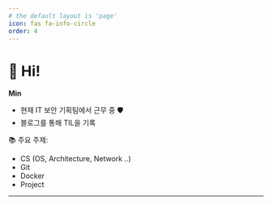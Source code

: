 ```yaml
---
# the default layout is 'page'
icon: fas fa-info-circle
order: 4
---
```


# 👋 Hi!

**Min**

- 현재 IT 보안 기획팀에서 근무 중 🛡️ 
- 블로그를 통해 TIL을 기록

📚 주요 주제:  
- CS (OS, Architecture, Network ..) 
- Git
- Docker
- Project

---
